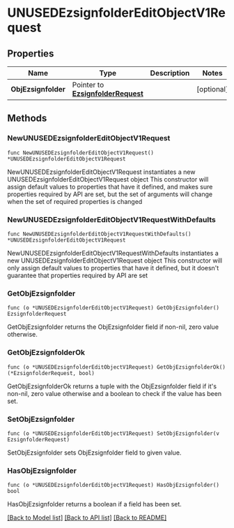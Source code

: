 # UNUSEDEzsignfolderEditObjectV1Request

## Properties

Name | Type | Description | Notes
------------ | ------------- | ------------- | -------------
**ObjEzsignfolder** | Pointer to [**EzsignfolderRequest**](EzsignfolderRequest.md) |  | [optional] 

## Methods

### NewUNUSEDEzsignfolderEditObjectV1Request

`func NewUNUSEDEzsignfolderEditObjectV1Request() *UNUSEDEzsignfolderEditObjectV1Request`

NewUNUSEDEzsignfolderEditObjectV1Request instantiates a new UNUSEDEzsignfolderEditObjectV1Request object
This constructor will assign default values to properties that have it defined,
and makes sure properties required by API are set, but the set of arguments
will change when the set of required properties is changed

### NewUNUSEDEzsignfolderEditObjectV1RequestWithDefaults

`func NewUNUSEDEzsignfolderEditObjectV1RequestWithDefaults() *UNUSEDEzsignfolderEditObjectV1Request`

NewUNUSEDEzsignfolderEditObjectV1RequestWithDefaults instantiates a new UNUSEDEzsignfolderEditObjectV1Request object
This constructor will only assign default values to properties that have it defined,
but it doesn't guarantee that properties required by API are set

### GetObjEzsignfolder

`func (o *UNUSEDEzsignfolderEditObjectV1Request) GetObjEzsignfolder() EzsignfolderRequest`

GetObjEzsignfolder returns the ObjEzsignfolder field if non-nil, zero value otherwise.

### GetObjEzsignfolderOk

`func (o *UNUSEDEzsignfolderEditObjectV1Request) GetObjEzsignfolderOk() (*EzsignfolderRequest, bool)`

GetObjEzsignfolderOk returns a tuple with the ObjEzsignfolder field if it's non-nil, zero value otherwise
and a boolean to check if the value has been set.

### SetObjEzsignfolder

`func (o *UNUSEDEzsignfolderEditObjectV1Request) SetObjEzsignfolder(v EzsignfolderRequest)`

SetObjEzsignfolder sets ObjEzsignfolder field to given value.

### HasObjEzsignfolder

`func (o *UNUSEDEzsignfolderEditObjectV1Request) HasObjEzsignfolder() bool`

HasObjEzsignfolder returns a boolean if a field has been set.


[[Back to Model list]](../README.md#documentation-for-models) [[Back to API list]](../README.md#documentation-for-api-endpoints) [[Back to README]](../README.md)


